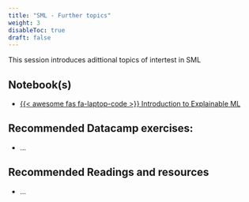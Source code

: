 ```yaml
---
title: "SML - Further topics"
weight: 3
disableToc: true
draft: false
---
```



This session introduces adittional topics of intertest in SML

## Notebook(s)

-   [{{< awesome fas fa-laptop-code >}} Introduction to Explainable ML](https://colab.research.google.com/github/CALDISS-AAU/sdsphd21/blob/master/notebooks/sdsphd2021_Explainable_ML.ipynb)

## Recommended Datacamp exercises:

-   ...

## Recommended Readings and resources

-   ...



